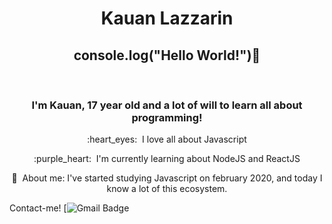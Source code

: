 <h1 align="center">Kauan Lazzarin</h1>

<h2 align="center">
 console.log("Hello World!")👋
 
</h2>
</br>

<h3 align="center">I'm Kauan, 17 year old and a lot of will to learn all about programming!</h3>
  <p align="center">:heart_eyes:&nbsp;  I love all about Javascript </p>
  <p align="center">:purple_heart:&nbsp; I'm currently learning about NodeJS and ReactJS </p>
  <p align="center">💬&nbsp; About me: I've started studying Javascript on february 2020, and today I know a lot of this ecosystem. </p>

Contact-me! [![Gmail Badge](https://img.shields.io/badge/-kauanlazzaringmail.com-c14438?style=flat-square&logo=Gmail&logoColor=white&link=mailto:kauanlazzarin@gmail.com)


